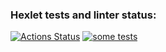 ### Hexlet tests and linter status:

[![Actions Status](https://github.com/failler815/qa-auto-engineer-javascript-project-87/actions/workflows/hexlet-check.yml/badge.svg)](https://github.com/failler815/qa-auto-engineer-javascript-project-87/actions)
[![some tests](https://github.com/failler815/qa-auto-engineer-javascript-project-87/actions/workflows/test.yml/badge.svg)](https://github.com/failler815/qa-auto-engineer-javascript-project-87/actions/workflows/test.yml)
